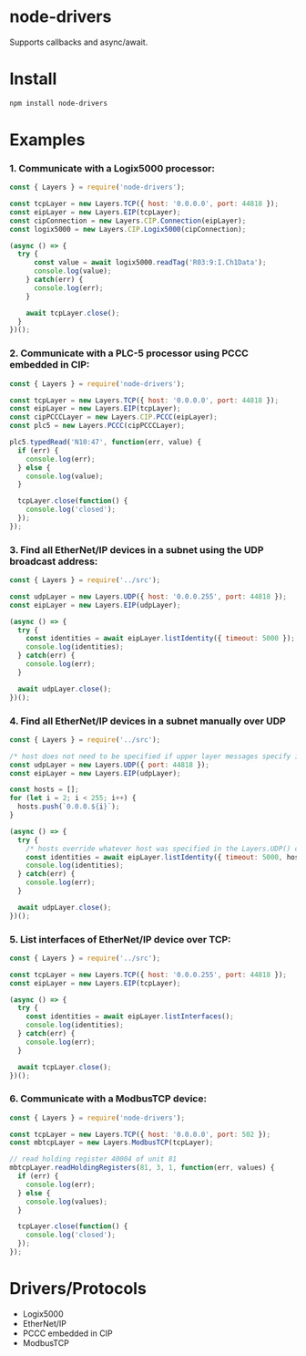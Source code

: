 # node-drivers

Supports callbacks and async/await.

# Install

```sh
npm install node-drivers
```

# Examples

### 1. Communicate with a Logix5000 processor:

```javascript
const { Layers } = require('node-drivers');

const tcpLayer = new Layers.TCP({ host: '0.0.0.0', port: 44818 });
const eipLayer = new Layers.EIP(tcpLayer);
const cipConnection = new Layers.CIP.Connection(eipLayer);
const logix5000 = new Layers.CIP.Logix5000(cipConnection);

(async () => {
  try {
      const value = await logix5000.readTag('R03:9:I.Ch1Data');
      console.log(value);
    } catch(err) {
      console.log(err);
    }

    await tcpLayer.close();
  }
})();
```

### 2. Communicate with a PLC-5 processor using PCCC embedded in CIP:

```javascript
const { Layers } = require('node-drivers');

const tcpLayer = new Layers.TCP({ host: '0.0.0.0', port: 44818 });
const eipLayer = new Layers.EIP(tcpLayer);
const cipPCCCLayer = new Layers.CIP.PCCC(eipLayer);
const plc5 = new Layers.PCCC(cipPCCCLayer);

plc5.typedRead('N10:47', function(err, value) {
  if (err) {
    console.log(err);
  } else {
    console.log(value);
  }

  tcpLayer.close(function() {
    console.log('closed');
  });
});
```

### 3. Find all EtherNet/IP devices in a subnet using the UDP broadcast address:

```javascript
const { Layers } = require('../src');

const udpLayer = new Layers.UDP({ host: '0.0.0.255', port: 44818 });
const eipLayer = new Layers.EIP(udpLayer);

(async () => {
  try {
    const identities = await eipLayer.listIdentity({ timeout: 5000 });
    console.log(identities);
  } catch(err) {
    console.log(err);
  }

  await udpLayer.close();
})();
```

### 4. Find all EtherNet/IP devices in a subnet manually over UDP

```javascript
const { Layers } = require('../src');

/* host does not need to be specified if upper layer messages specify it */
const udpLayer = new Layers.UDP({ port: 44818 });
const eipLayer = new Layers.EIP(udpLayer);

const hosts = [];
for (let i = 2; i < 255; i++) {
  hosts.push(`0.0.0.${i}`);
}

(async () => {
  try {
    /* hosts override whatever host was specified in the Layers.UDP() constructor */
    const identities = await eipLayer.listIdentity({ timeout: 5000, hosts });
    console.log(identities);
  } catch(err) {
    console.log(err);
  }

  await udpLayer.close();
})();
```

### 5. List interfaces of EtherNet/IP device over TCP:

```javascript
const { Layers } = require('../src');

const tcpLayer = new Layers.TCP({ host: '0.0.0.255', port: 44818 });
const eipLayer = new Layers.EIP(tcpLayer);

(async () => {
  try {
    const identities = await eipLayer.listInterfaces();
    console.log(identities);
  } catch(err) {
    console.log(err);
  }

  await tcpLayer.close();
})();
```

### 6. Communicate with a ModbusTCP device:

```javascript
const { Layers } = require('node-drivers');

const tcpLayer = new Layers.TCP({ host: '0.0.0.0', port: 502 });
const mbtcpLayer = new Layers.ModbusTCP(tcpLayer);

// read holding register 40004 of unit 81
mbtcpLayer.readHoldingRegisters(81, 3, 1, function(err, values) {
  if (err) {
    console.log(err);
  } else {
    console.log(values);
  }

  tcpLayer.close(function() {
    console.log('closed');
  });
});
```

# Drivers/Protocols

- Logix5000
- EtherNet/IP
- PCCC embedded in CIP
- ModbusTCP

